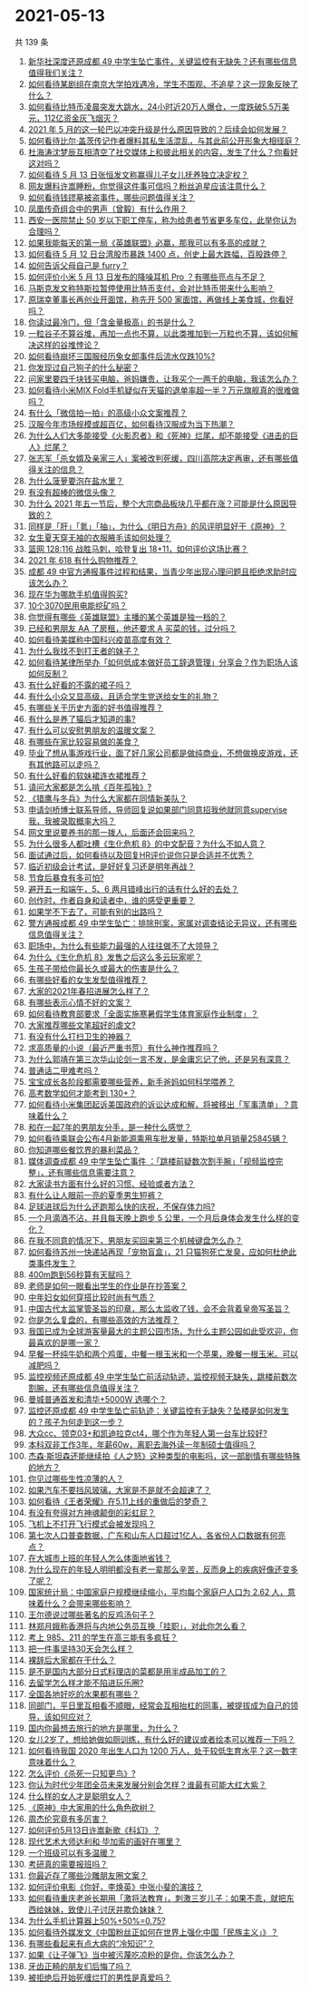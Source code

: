 # 2021-05-13

共 139 条

<!-- BEGIN -->
<!-- 最后更新时间 Thu May 13 2021 16:03:00 GMT+0800 (China Standard Time) -->

1. [新华社深度还原成都 49
   中学生坠亡事件，关键监控有无缺失？还有哪些信息值得我们关注？](https://www.zhihu.com/question/459149724)
2. [如何看待某剧组在南京大学拍戏遇冷，学生不围观、不追星？这一现象反映了什么？](https://www.zhihu.com/question/458770659)
3. [如何看待比特币凌晨突发大跳水，24小时近20万人爆仓，一度跌破5.5万美元，112亿资金灰飞烟灭？](https://www.zhihu.com/question/458814331)
4. [2021 年 5
   月的这一轮巴以冲突升级是什么原因导致的？后续会如何发展？](https://www.zhihu.com/question/459004922)
5. [如何看待比尔·盖茨传记作者爆料其私生活混乱，与其此前公开形象大相径庭？](https://www.zhihu.com/question/459168945)
6. [杜海涛沈梦辰互相清空了社交媒体上和彼此相关的内容，发生了什么？你看好这对吗？](https://www.zhihu.com/question/459091147)
7. [如何看待 5 月 13 日张恒发文称赢得儿子女儿抚养独立决定权？](https://www.zhihu.com/question/459149865)
8. [网友爆料许嵩睡粉，你觉得这件事可信吗？粉丝追星应该注意什么？](https://www.zhihu.com/question/459044865)
9. [如何看待钱镠墓被盗事件，哪些问题值得关注？](https://www.zhihu.com/question/458718637)
10. [凤凰传奇组合中的男声（曾毅）有什么作用？](https://www.zhihu.com/question/19599617)
11. [西安一医院禁止 50
    岁以下职工停车，称为给患者节省更多车位，此举你认为合理吗？](https://www.zhihu.com/question/459024549)
12. [如果我能每天的第一局《英雄联盟》必赢，那我可以有多高的成就？](https://www.zhihu.com/question/453307486)
13. [如何看待 5 月 12 日台湾股市暴跌 1400
    点，创史上最大跌幅，百股跌停？](https://www.zhihu.com/question/459028790)
14. [如何告诉父母自己是 furry？](https://www.zhihu.com/question/444555641)
15. [如何评价小米 5 月 13 日发布的降噪耳机 Pro
    ？有哪些亮点与不足？](https://www.zhihu.com/question/458684897)
16. [马斯克发文称特斯拉暂停使用比特币支付，会对比特币带来什么影响？](https://www.zhihu.com/question/459161438)
17. [原瑞幸董事长再创业开面馆，称先开 500
    家面馆，再做线上美食城，你看好吗？](https://www.zhihu.com/question/459077352)
18. [你读过最冷门，但「含金量极高」的书是什么？](https://www.zhihu.com/question/438708854)
19. [一粒谷子不算谷堆，再加一点也不算，以此类推加到一万粒也不算，该如何解决这样的谷堆悖论？](https://www.zhihu.com/question/455083603)
20. [如何看待崩坏三国服经历兔女郎事件后流水仅跌10%?](https://www.zhihu.com/question/458750890)
21. [你发现过自己狗子的什么秘密？](https://www.zhihu.com/question/356563659)
22. [问家里要四千块钱买电脑，爸妈嫌贵，让我买个一两千的电脑，我该怎么办？](https://www.zhihu.com/question/438760685)
23. [如何看待小米MIX
    Fold手机疑似在天猫的退单率超一半？万元旗舰真的很难做吗？](https://www.zhihu.com/question/458883076)
24. [有什么「微信拍一拍」的高级小众文案推荐？](https://www.zhihu.com/question/447518769)
25. [汉服今年市场规模或超百亿，如何看待汉服成为当下热潮？](https://www.zhihu.com/question/459160852)
26. [为什么人们大多能接受《火影忍者》和《死神》烂尾，却不能接受《进击的巨人》烂尾？](https://www.zhihu.com/question/453988761)
27. [张志军「杀女婿及亲家三人」案被改判死缓，四川高院决定再审，还有哪些值得关注的信息？](https://www.zhihu.com/question/459168017)
28. [为什么菠萝要泡在盐水里？](https://www.zhihu.com/question/441723737)
29. [有没有超棒的微信头像？](https://www.zhihu.com/question/432712007)
30. [为什么 2021
    年五一节后，整个大宗商品板块几乎都在涨？可能是什么原因导致的？](https://www.zhihu.com/question/458052249)
31. [同样是「肝」「氪」「抽」，为什么《明日方舟》的风评明显好于《原神》？](https://www.zhihu.com/question/440196388)
32. [女生夏天穿无袖的衣服腋毛该如何处理？](https://www.zhihu.com/question/49147353)
33. [篮网 128:116 战胜马刺，哈登复出
    18+11，如何评价这场比赛？](https://www.zhihu.com/question/459148076)
34. [2021 年 618 有什么购物推荐？](https://www.zhihu.com/question/456666130)
35. [成都 49
    中官方通报事件过程和结果，当青少年出现心理问题且拒绝求助时应该怎么办？](https://www.zhihu.com/question/459170054)
36. [现在华为哪款手机值得购买?](https://www.zhihu.com/question/458001659)
37. [10个3070民用电能挖矿吗？](https://www.zhihu.com/question/438131163)
38. [你觉得有哪些《英雄联盟》主播的某个英雄是独一档的？](https://www.zhihu.com/question/458263223)
39. [已经和男朋友 AA 了房租，他还要求 A 买菜的钱，过分吗？](https://www.zhihu.com/question/453271533)
40. [如何看待美媒称中国科兴疫苗高度有效？](https://www.zhihu.com/question/459164049)
41. [为什么我找不到打王者的妹子？](https://www.zhihu.com/question/456447726)
42. [如何看待某律所举办「如何低成本做好员工辞退管理」分享会？作为职场人该如何反制？](https://www.zhihu.com/question/459085788)
43. [有什么好看的不露的裙子吗？](https://www.zhihu.com/question/449495437)
44. [有什么小众又显高级，且适合学生党送给女生的礼物？](https://www.zhihu.com/question/340928551)
45. [有哪些关于历史方面的好书值得推荐？](https://www.zhihu.com/question/325160876)
46. [有什么是养了猫后才知道的事?](https://www.zhihu.com/question/335630479)
47. [有什么可以安慰男朋友的温暖文案？](https://www.zhihu.com/question/451064358)
48. [有哪些在家比较容易做的美食？](https://www.zhihu.com/question/351273101)
49. [毕业了想从事游戏行业，面了好几家公司都是做纯商业，不想做换皮游戏，还有其他路可以走吗？](https://www.zhihu.com/question/437315629)
50. [有什么好看的软妹裙连衣裙推荐？](https://www.zhihu.com/question/397745856)
51. [请问大家都是怎么啃《百年孤独》?](https://www.zhihu.com/question/448455775)
52. [《猎鹰与冬兵》为什么大家都在同情新美队？](https://www.zhihu.com/question/456832120)
53. [申请剑桥博士联系导师，导师回复说如果部门同意招我他就同意supervise我，我被录取概率大吗？](https://www.zhihu.com/question/458531364)
54. [网文里说要养书的那一拨人，后面还会回来吗？](https://www.zhihu.com/question/459076236)
55. [为什么很多人都吐槽《生化危机 8》的中文配音？为什么不如人意？](https://www.zhihu.com/question/455604520)
56. [面试通过后，如何看待以及回复HR评价说你只是合适并不优秀？](https://www.zhihu.com/question/458590013)
57. [临近初级会计考试，是好好复习还是明年再战？](https://www.zhihu.com/question/459095087)
58. [节食后暴食有多可怕?](https://www.zhihu.com/question/440102071)
59. [避开五一和端午，5、6 两月错峰出行的话有什么好的去处？](https://www.zhihu.com/question/456942834)
60. [创作时，作者自身和读者中，谁的感受更重要？](https://www.zhihu.com/question/458939130)
61. [如果学不下去了，可能有别的出路吗？](https://www.zhihu.com/question/458588510)
62. [警方通报成都 49
    中学生坠亡：排除刑案，家属对调查结论无异议，还有哪些信息值得关注？](https://www.zhihu.com/question/458909971)
63. [职场中，为什么有些能力最强的人往往做不了大领导？](https://www.zhihu.com/question/376627540)
64. [为什么《生化危机 8》发售之后这么多云玩家呢？](https://www.zhihu.com/question/458559616)
65. [生孩子带给你最长久或最大的伤害是什么？](https://www.zhihu.com/question/458813300)
66. [有哪些好看的女生发型值得推荐？](https://www.zhihu.com/question/46665948)
67. [大家的2021年春招进展怎么样了？](https://www.zhihu.com/question/451371162)
68. [有哪些表示心情不好的文案？](https://www.zhihu.com/question/448264856)
69. [如何看待教育部要求「全面实施寒暑假学生体育家庭作业制度」？](https://www.zhihu.com/question/458819623)
70. [大家推荐哪些文笔超好的虐文?](https://www.zhihu.com/question/443091741)
71. [有没有什么打扫卫生的神器？](https://www.zhihu.com/question/24018780)
72. [求高质量的小说（最近严重书荒）有什么神作推荐吗？](https://www.zhihu.com/question/345478198)
73. [为什么郭靖在第三次华山论剑一言不发，是金庸忘记了他，还是另有深意？](https://www.zhihu.com/question/21249025)
74. [普通话二甲难考吗？](https://www.zhihu.com/question/296008893)
75. [宝宝成长各阶段都需要哪些营养，新手爸妈如何科学喂养？](https://www.zhihu.com/question/459008133)
76. [高考数学如何才能考到 130+？](https://www.zhihu.com/question/30809574)
77. [如何看待小米集团起诉美国政府的诉讼达成和解，将被移出「军事清单」？意味着什么？](https://www.zhihu.com/question/459013673)
78. [和在一起7年的男朋友分手，是一种什么感觉？](https://www.zhihu.com/question/311800723)
79. [如何看待乘联会公布4月新能源乘用车批发量，特斯拉单月销量25845辆？](https://www.zhihu.com/question/458877707)
80. [你知道哪些餐饮界的暴利菜品？](https://www.zhihu.com/question/430100068)
81. [媒体调查成都 49 中学生坠亡事件
    ：「跳楼前疑数次割手腕」「视频监控完整」，还有哪些信息需要注意？](https://www.zhihu.com/question/459141189)
82. [大家读书方面有什么好的习惯、经验或者方法？](https://www.zhihu.com/question/19720742)
83. [有什么让人眼前一亮的夏季男生短裤？](https://www.zhihu.com/question/335054185)
84. [足球进球后为什么还跑那么快的庆祝，不保存体力吗?](https://www.zhihu.com/question/458226019)
85. [一个月滴酒不沾，并且每天晚上跑步 5
    公里，一个月后身体会发生什么样的变化？](https://www.zhihu.com/question/405285583)
86. [在我不同意的情况下，男朋友买回来第三个机械键盘怎么办？](https://www.zhihu.com/question/454654781)
87. [如何看待苏州一快递站再现「宠物盲盒」，21
    只猫狗死亡发臭，应如何杜绝此类事件发生？](https://www.zhihu.com/question/459005393)
88. [400m跑到56秒算有天赋吗？](https://www.zhihu.com/question/455941157)
89. [老师是如何一眼看出学生的作业是在抄答案？](https://www.zhihu.com/question/446221874)
90. [中年妇女如何穿搭比较时尚有气质？](https://www.zhihu.com/question/55406693)
91. [中国古代太监掌管圣旨的印章，那么太监收了钱，会不会背着皇帝写圣旨？](https://www.zhihu.com/question/455745711)
92. [你是怎么复盘的，有哪些高效的方法推荐？](https://www.zhihu.com/question/406224720)
93. [我国已成为全球游客量最大的主题公园市场，为什么主题公园如此受欢迎，你最喜欢的是哪一家？](https://www.zhihu.com/question/458193805)
94. [早餐一杯纯牛奶和两个鸡蛋，中餐一根玉米和一个苹果，晚餐一根玉米。可以减肥吗？](https://www.zhihu.com/question/449869703)
95. [监控视频还原成都 49
    中学生坠亡前活动轨迹，监控视频无缺失，跳楼前数次割腕，还有哪些信息值得关注？](https://www.zhihu.com/question/459149063)
96. [曼城普通首发和清华+5000W 选哪个？](https://www.zhihu.com/question/458935007)
97. [监控还原成都 49
    中学生坠亡前轨迹：关键监控有无缺失？坠楼是如何发生的？孩子为何走到这一步？](https://www.zhihu.com/question/459149528)
98. [大众cc、领克03+和凯迪拉克ct4，哪个作为年轻人第一台车比较好?](https://www.zhihu.com/question/386263270)
99. [本科双非工作3年，年薪60w，离职去海外读一年制硕士值得吗？](https://www.zhihu.com/question/458347661)
100. [杰森·斯坦森还能继续拍《人之怒》这种类型的电影吗，这一部剧情有哪些特殊的地方？](https://www.zhihu.com/question/457375414)
101. [你见过哪些生性凉薄的人？](https://www.zhihu.com/question/429319229)
102. [如果汽车不要挡风玻璃，大家是不是就不会超速了？](https://www.zhihu.com/question/453038354)
103. [如何看待《王者荣耀》在5.11上线的重做后的梦奇？](https://www.zhihu.com/question/458854022)
104. [有没有夸得对方神魂颠倒的彩虹屁？](https://www.zhihu.com/question/425102721)
105. [飞机上不打开飞行模式会被发现吗？](https://www.zhihu.com/question/448267257)
106. [第七次人口普查数据，广东和山东人口超过1亿人，各省份人口数据有何亮点？](https://www.zhihu.com/question/458855355)
107. [在大城市上班的年轻人怎么体面地省钱？](https://www.zhihu.com/question/420243795)
108. [为什么现在的年轻人明明都没有老一辈那么辛苦，反而身上的疾病好像还变多了呢？](https://www.zhihu.com/question/458382123)
109. [国家统计局：中国家庭户规模继续缩小，平均每个家庭户人口为 2.62
     人，意味着什么？会带来哪些影响？](https://www.zhihu.com/question/458817764)
110. [王尔德说过哪些著名的反鸡汤句子？](https://www.zhihu.com/question/352930521)
111. [林郑月娥称香港将与内地公务员互换「挂职」，对此你怎么看？](https://www.zhihu.com/question/458804652)
112. [考上 985、211 的学生在高三能有多疯狂？](https://www.zhihu.com/question/336622881)
113. [把一件事坚持30天会怎么样？](https://www.zhihu.com/question/445399418)
114. [裸辞后大家都在干什么？](https://www.zhihu.com/question/455096322)
115. [是不是国内大部分日式料理店的菜都是用半成品加工的？](https://www.zhihu.com/question/25686948)
116. [去留学怎么样才能不陷进玩乐圈?](https://www.zhihu.com/question/455259235)
117. [全国各地好吃的水果都有哪些？](https://www.zhihu.com/question/396304597)
118. [同部门，平日里互相看不顺眼，经常会互相抬杠的同事，被提拔成为自己的领导，该如何应对？](https://www.zhihu.com/question/455051436)
119. [国内你最想去旅行的地方是哪里，为什么？](https://www.zhihu.com/question/430741673)
120. [女儿2岁了，想给她做如厕训练，有什么好的建议或者绘本可以推荐一下吗？](https://www.zhihu.com/question/458367044)
121. [如何看待我国 2020 年出生人口为 1200
     万人，处于较低生育水平？这一数字意味着什么？](https://www.zhihu.com/question/458828004)
122. [怎么评价《杀死一只知更鸟》?](https://www.zhihu.com/question/279914409)
123. [你认为时代少年团全员未来发展分别会怎样？谁最有可能大红大紫？](https://www.zhihu.com/question/457302819)
124. [什么样的女人才是聪明女人？](https://www.zhihu.com/question/31502344)
125. [《原神》中大家用的什么角色砍树？](https://www.zhihu.com/question/457105267)
126. [周杰伦究竟有多厉害？](https://www.zhihu.com/question/284816654)
127. [如何评价5月13日许嵩新歌《科幻》？](https://www.zhihu.com/question/459126468)
128. [现代艺术大师达利和·毕加索的画好在哪里？](https://www.zhihu.com/question/19934954)
129. [一个班级可以有多温暖？](https://www.zhihu.com/question/318128959)
130. [考研真的需要报班吗？](https://www.zhihu.com/question/313929839)
131. [你最近存了哪些沙雕朋友圈文案？](https://www.zhihu.com/question/454044987)
132. [如何评价电影《你好，李焕英》中张小斐的演技？](https://www.zhihu.com/question/444445938)
133. [如何看待重庆老爸长期用「激将法教育」，刺激三岁儿子：如果不乖，就把东西给妹妹，致使儿子讨厌并欺负妹妹？](https://www.zhihu.com/question/458830152)
134. [为什么手机计算器上50%+50%=0.75?](https://www.zhihu.com/question/453500291)
135. [如何看待外媒发文《中国粉丝正如何在世界上强化中国「民族主义」》？](https://www.zhihu.com/question/458741420)
136. [有哪些看起来有点大病的“冷知识”？](https://www.zhihu.com/question/458360832)
137. [如果《让子弹飞》当中被污蔑吃凉粉的是你，你该怎么办？](https://www.zhihu.com/question/333769627)
138. [牙齿正畸的朋友们后悔了吗？](https://www.zhihu.com/question/308980503)
139. [被拒绝后开始死缠烂打的男性是真爱吗？](https://www.zhihu.com/question/27019446)

<!-- END -->
